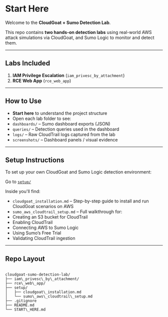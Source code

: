 # Start Here


Welcome to the **CloudGoat + Sumo Detection Lab**.

This repo contains **two hands‑on detection labs** using real-world AWS attack simulations via CloudGoat, and Sumo Logic to monitor and detect them.

---

##  Labs Included

1. **IAM Privilege Escalation** (`iam_privesc_by_attachment`)
2. **RCE Web App** (`rce_web_app`)

---

##  How to Use

-  **Start here** to understand the project structure
-  Open each lab folder to see:
  - `dashboards/` – Sumo dashboard exports (JSON)
  - `queries/` – Detection queries used in the dashboard
  - `logs/` – Raw CloudTrail logs captured from the lab
  - `screenshots/` – Dashboard panels / visual evidence

---

##  Setup Instructions

To set up your own CloudGoat and Sumo Logic detection environment:

 Go to [`setup/`](./setup)

Inside you'll find:

-  `cloudgoat_installation.md` – Step-by-step guide to install and run CloudGoat scenarios on AWS
-  `sumo_aws_cloudtrail_setup.md` – Full walkthrough for:
  - Creating an S3 bucket for CloudTrail
  - Enabling CloudTrail
  - Connecting AWS to Sumo Logic
  - Using Sumo’s Free Trial
  - Validating CloudTrail ingestion

---

##  Repo Layout

```

cloudgoat-sumo-detection-lab/
├── iam\_privesc\_by\_attachment/
├── rce\_web\_app/
├── setup/
│   ├── cloudgoat\_installation.md
│   └── sumo\_aws\_cloudtrail\_setup.md
├── .gitignore
├── README.md
└── START\_HERE.md
